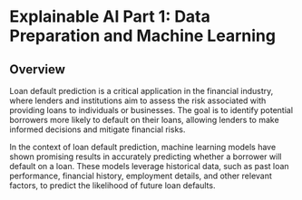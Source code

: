 # **Explainable AI Part 1: Data Preparation and Machine Learning**

## Overview

Loan default prediction is a critical application in the financial industry, where lenders and institutions aim to assess the risk associated with providing loans to individuals or businesses. The goal is to identify potential borrowers more likely to default on their loans, allowing lenders to make informed decisions and mitigate financial risks.

 In the context of loan default prediction, machine learning models have shown
 promising results in accurately predicting whether a borrower will default on a loan.
 These models leverage historical data, such as past loan performance, financial history,
 employment details, and other relevant factors, to predict the likelihood of future loan
 defaults.
